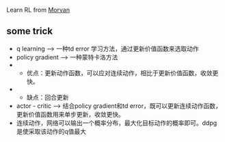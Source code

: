 Learn RL from [Morvan](https://github.com/MorvanZhou/Reinforcement-learning-with-tensorflow)
## some trick
- q learning --> 一种td error 学习方法，通过更新价值函数来选取动作
- policy gradient --> 一种蒙特卡洛方法
- - 优点：更新动作函数，可以应对连续动作，相比于更新价值函数，收敛更快。
- - 缺点：回合更新
- actor - critic --> 结合policy gradient和td error，既可以更新连续动作函数，更新价值函数用来单步更新，收敛更快。
- 连续动作，网络可以输出一个概率分布，最大化目标动作的概率即可。ddpg是使采取该动作的q值最大
